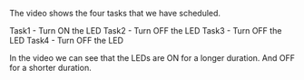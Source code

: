 The video shows the four tasks that we have scheduled.

Task1 - Turn ON the LED
Task2 - Turn OFF the LED
Task3 - Turn OFF the LED
Task4 - Turn OFF the LED

In the video we can see that the LEDs are ON for a longer duration. And OFF for a shorter duration. 
